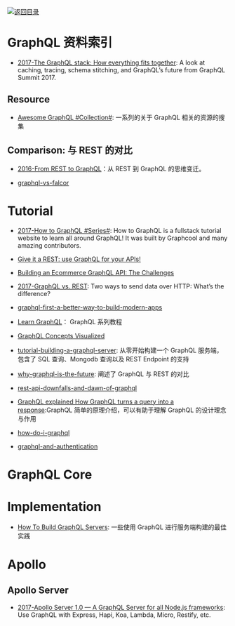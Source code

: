 [![返回目录](https://parg.co/UGo)](https://parg.co/b4z)

# GraphQL 资料索引

* [2017-The GraphQL stack: How everything fits together](https://parg.co/U6S): A look at caching, tracing, schema stitching, and GraphQL’s future from GraphQL Summit 2017.

## Resource

* [Awesome GraphQL #Collection#](https://github.com/chentsulin/awesome-graphql): 一系列的关于 GraphQL 相关的资源的搜集

## Comparison: 与 REST 的对比

* [2016-From REST to GraphQL](https://blog.jacobwgillespie.com/from-rest-to-graphql-b4e95e94c26b#.klx32whu6)：从 REST 到 GraphQL 的思维变迁。

* [graphql-vs-falcor](https://medium.com/apollo-stack/graphql-vs-falcor-4f1e9cbf7504#.dngpjldea)

# Tutorial

* [2017-How to GraphQL #Series#](https://github.com/howtographql/howtographql): How to GraphQL is a fullstack tutorial website to learn all around GraphQL! It was built by Graphcool and many amazing contributors.

* [Give it a REST: use GraphQL for your APIs!](https://medium.com/@davidcelis/give-it-a-rest-use-graphql-for-your-apis-40a2761e6336#.4shk2q5lq)

* [Building an Ecommerce GraphQL API: The Challenges](https://techblog.commercetools.com/building-an-ecommerce-graphql-api-the-challenges-6d652a95f478?source=reading_list---------99-3---------)
* [2017-GraphQL vs. REST](https://dev-blog.apollodata.com/graphql-vs-rest-5d425123e34b): Two ways to send data over HTTP: What’s the difference?
* [graphql-first-a-better-way-to-build-modern-apps](https://dev-blog.apollodata.com/graphql-first-a-better-way-to-build-modern-apps-b5a04f7121a0#.ehq4nwjeb)
* [Learn GraphQL](https://learngraphql.com/basics/introduction)： GraphQL 系列教程
* [GraphQL Concepts Visualized](https://medium.com/apollo-stack/the-concepts-of-graphql-bc68bd819be3#.etfu7xfdh)
* [tutorial-building-a-graphql-server](https://medium.com/apollo-stack/tutorial-building-a-graphql-server-cddaa023c035#.w6r1huy4b): 从零开始构建一个 GraphQL 服务端，包含了 SQL 查询、Mongodb 查询以及 REST Endpoint 的支持

* [why-graphql-is-the-future](https://medium.com/apollo-stack/why-graphql-is-the-future-3bec28193807#.kcsxfgfhm): 阐述了 GraphQL 与 REST 的对比
* [rest-api-downfalls-and-dawn-of-graphql](https://medium.com/@ottovw/rest-api-downfalls-and-dawn-of-graphql-dd00991a0eb8#.9e5dhww7z)
* [GraphQL explained How GraphQL turns a query into a response](https://medium.com/apollo-stack/graphql-explained-5844742f195e#.rsa2k61tx):GraphQL 简单的原理介绍，可以有助于理解 GraphQL 的设计理念与作用
* [how-do-i-graphql](https://medium.com/apollo-stack/how-do-i-graphql-2fcabfc94a01#.wzt7u46uc)
* [graphql-and-authentication](https://medium.com/the-graphqlhub/graphql-and-authentication-b73aed34bbeb#.qgau20poo)

# GraphQL Core

# Implementation

* [How To Build GraphQL Servers](https://medium.com/apollo-stack/how-to-build-graphql-servers-87587591ded5#.za2zqmq0i): 一些使用 GraphQL 进行服务端构建的最佳实践

# Apollo

## Apollo Server

* [2017-Apollo Server 1.0 — A GraphQL Server for all Node.js frameworks](https://parg.co/bWY): Use GraphQL with Express, Hapi, Koa, Lambda, Micro, Restify, etc.
